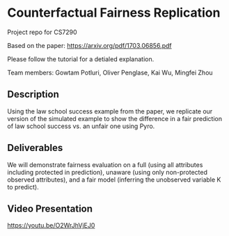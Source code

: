 # Counterfactual Fairness Replication
Project repo for CS7290 

Based on the paper: https://arxiv.org/pdf/1703.06856.pdf

Please follow the tutorial for a detialed explanation.

Team members: Gowtam Potluri, Oliver Penglase, Kai Wu, Mingfei Zhou

## Description
Using the law school success example from the paper, we replicate our version of the simulated example to show the difference in a fair prediction of law school success vs. an unfair one using Pyro. 

## Deliverables 

We will demonstrate fairness evaluation on a full (using all attributes including protected in prediction), unaware (using only non-protected observed attributes), and a fair model (inferring the unobserved variable K to predict). 

## Video Presentation
https://youtu.be/O2WrJhVjEJ0






